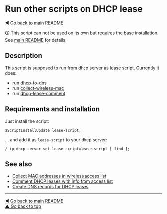 Run other scripts on DHCP lease
===============================

[◀ Go back to main README](../README.md)

🛈 This script can not be used on its own but requires the base installation.
See [main README](../README.md) for details.

Description
-----------

This script is supposed to run from dhcp server as lease script. Currently
it does:

* run [dhcp-to-dns](dhcp-to-dns.md)
* run [collect-wireless-mac](collect-wireless-mac.md)
* run [dhcp-lease-comment](dhcp-lease-comment.md)

Requirements and installation
-----------------------------

Just install the script:

    $ScriptInstallUpdate lease-script;

... and add it as `lease-script` to your dhcp server:

    / ip dhcp-server set lease-script=lease-script [ find ];

See also
--------

* [Collect MAC addresses in wireless access list](collect-wireless-mac.md)
* [Comment DHCP leases with info from access list](dhcp-lease-comment.md)
* [Create DNS records for DHCP leases](dhcp-to-dns.md)

---
[◀ Go back to main README](../README.md)  
[▲ Go back to top](#top)
